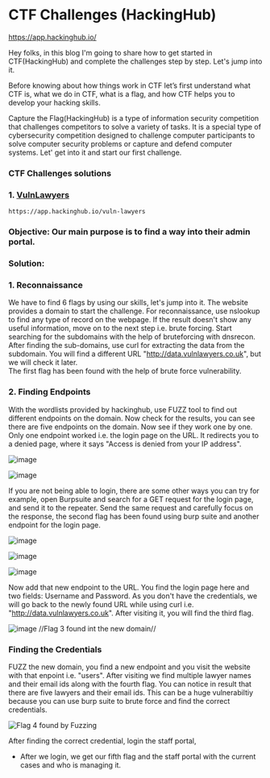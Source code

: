         
# **CTF Challenges (HackingHub)**
https://app.hackinghub.io/


Hey folks, in this blog I'm going to share how to get started in CTF(HackingHub) and complete the challenges step by step. Let's jump into it.

Before knowing about how things work in CTF let’s first understand what CTF is, what we do in CTF, what is a flag, and how CTF helps you to develop your hacking skills.

Capture the Flag(HackingHub) is a type of information security competition that challenges competitors to solve a variety of tasks. It is a special type of cybersecurity competition designed to challenge computer participants to solve computer security problems or capture and defend computer systems. Let' get into it and start our first challenge.


### **CTF Challenges solutions**

### 1. [VulnLawyers](https://app.hackinghub.io/vuln-lawyers)
    https://app.hackinghub.io/vuln-lawyers
   
### **Objective:** Our main purpose is to find a way into their admin portal. 

### **Solution:**

### **1. Reconnaissance**
   
   We have to find 6 flags by using our skills, let's jump into it. 
   The website provides a domain to start the challenge.
   For reconnaissance, use nslookup to find any type of record on the webpage. If the result doesn't show any useful information, move on to the next step i.e. brute forcing.
   Start searching for the subdomains with the help of bruteforcing with dnsrecon. After finding the sub-domains, use curl for extracting the data from the subdomain. You will find a different URL "http://data.vulnlawyers.co.uk", but we will check it later.  
   The first flag has been found with the help of brute force vulnerability.

### **2. Finding Endpoints**

With the wordlists provided by hackinghub, use FUZZ tool to find out different endpoints on the domain. Now check for the results, you can see there are five endpoints on the domain. Now see if they work one by one.
Only one endpoint worked i.e. the login page on the URL. It redirects you to a denied page, where it says "Access is denied from your IP address".
  
  
![image](https://github.com/ocoretech/Sahil-workbook/assets/67775716/b88c36d3-7c3d-40e0-81f5-bdd0a5bf11e3)


![image](https://github.com/ocoretech/Sahil-workbook/assets/67775716/aff7639e-8669-4ced-b0cb-ed1ae8b987fb)


If you are not being able to login, there are some other ways you can try for example, open Burpsuite and search for a GET request for the login page, and send it to the repeater.
Send the same request and carefully focus on the response, the second flag has been found using burp suite and another endpoint for the login page.   

![image](https://github.com/ocoretech/Sahil-workbook/assets/67775716/7f788958-b0a1-4c6a-bc7e-eb16c03381b6)


![image](https://github.com/ocoretech/Sahil-workbook/assets/67775716/2247b7de-cacc-468c-b99a-521af77a3a3f)
     

![image](https://github.com/ocoretech/Sahil-workbook/assets/67775716/08ec4318-5579-4d05-8cbc-d9fb649af036)

Now add that new endpoint to the URL. You find the login page here and two fields: Username and Password. As you don't have the credentials, we will go back to the newly found URL while using curl i.e. "http://data.vulnlawyers.co.uk". After visiting it, you will find the third flag.

![image](https://github.com/ocoretech/CTF-workbook/assets/67775716/fa1d57be-13b9-471d-aaec-c38a1c8f7b53)
//Flag 3 found int the new domain//



### **Finding the Credentials**

FUZZ the new domain, you find a new endpoint and you visit the website with that enpoint i.e. "users". After visiting we find multiple lawyer names and their email ids along with the fourth flag. You can notice in result that there are five lawyers and their email ids. 
This can be a huge vulnerabiltiy because you can use burp suite to brute force and find the correct credentials.

![Flag 4 found by Fuzzing](https://github.com/ocoretech/CTF-workbook/assets/67775716/4aadde45-7036-4a74-8a21-428b5a0410d4)


After finding the correct credential, login the staff portal, 


* After we login, we get our fifth flag and the staff portal with the current cases and who is managing it.


   
